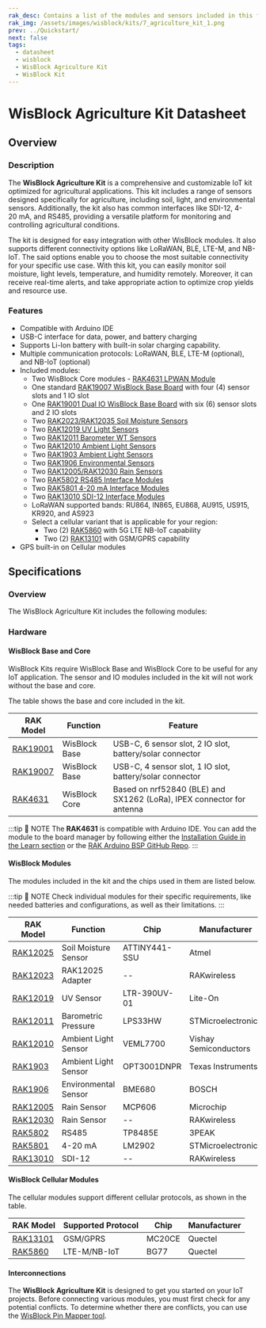 ```yaml
---
rak_desc: Contains a list of the modules and sensors included in this fully customizable WisBlock IoT Kit for monitoring and controlling agricultural applications.
rak_img: /assets/images/wisblock/kits/7_agriculture_kit_1.png
prev: ../Quickstart/
next: false
tags:
  - datasheet
  - wisblock
  - WisBlock Agriculture Kit
  - WisBlock Kit
---
```


# WisBlock Agriculture Kit Datasheet

## Overview

### Description

The **WisBlock Agriculture Kit** is a comprehensive and customizable IoT kit optimized for agricultural applications. This kit includes a range of sensors designed specifically for agriculture, including soil, light, and environmental sensors. Additionally, the kit also has common interfaces like SDI-12, 4-20&nbsp;mA, and RS485, providing a versatile platform for monitoring and controlling agricultural conditions.

The kit is designed for easy integration with other WisBlock modules. It also supports different connectivity options like LoRaWAN, BLE, LTE-M, and NB-IoT. The said options enable you to choose the most suitable connectivity for your specific use case. With this kit, you can easily monitor soil moisture, light levels, temperature, and humidity remotely. Moreover, it can receive real-time alerts, and take appropriate action to optimize crop yields and resource use.

### Features

- Compatible with Arduino IDE
- USB-C interface for data, power, and battery charging
- Supports Li-Ion battery with built-in solar charging capability.
- Multiple communication protocols: LoRaWAN, BLE, LTE-M (optional), and NB-IoT (optional)
- Included modules:
    - Two WisBlock Core modules - <a href="https://store.rakwireless.com/products/rak4631-lpwan-node?utm_source=RAK4631WisBlockLPWANModule&utm_medium=Document&utm_campaign=BuyFromStore" target="_blank">RAK4631 LPWAN Module</a> 
    - One standard <a href="https://store.rakwireless.com/products/rak19007-wisblock-base-board-2nd-gen?utm_source=RAK19007&utm_medium=Document&utm_campaign=BuyFromStore" target="_blank">RAK19007 WisBlock Base Board</a> with four (4) sensor slots and 1 IO slot
    - One <a href="https://store.rakwireless.com/products/rak19001-wisblock-dual-io-base-board?utm_source=RAK19001&utm_medium=Document&utm_campaign=BuyFromStore" target="_blank">RAK19001 Dual IO WisBlock Base Board</a> with six (6) sensor slots and 2 IO slots
    - Two <a href="https://store.rakwireless.com/products/rak12023-rak12035-wisblock-soil-moisture-sensor?utm_source=RAK12035&utm_medium=Document&utm_campaign=BuyFromStore" target="_blank">RAK2023/RAK12035 Soil Moisture Sensors</a> 
    - Two <a href="https://store.rakwireless.com/products/rak12019-wisblock-uv-sensor?utm_source=RAK12019&utm_medium=Document&utm_campaign=BuyFromStore" target="_blank">RAK12019 UV Light Sensors</a> 
    - Two <a href="https://store.rakwireless.com/products/wisblock-barometer-wt-sensor-rak12011/?utm_source=RAK12011&utm_medium=Document&utm_campaign=BuyFromStore" target="_blank">RAK12011 Barometer WT Sensors</a> 
    - Two <a href="https://store.rakwireless.com/products/wisblock-ambient-light-sensor-rak12010?utm_source=RAK12010&utm_medium=Document&utm_campaign=BuyFromStore" target="_blank">RAK12010 Ambient Light Sensors</a> 
    - Two <a href="https://store.rakwireless.com/products/rak1903-opt3001dnpr-ambient-light-sensor?utm_source=RAK1903&utm_medium=Document&utm_campaign=BuyFromStore" target="_blank">RAK1903 Ambient Light Sensors</a> 
    - Two <a href="https://store.rakwireless.com/products/rak1906-bme680-environment-sensor?utm_source=RAK1906&utm_medium=Document&utm_campaign=BuyFromStore" target="_blank">RAK1906 Environmental Sensors</a> 
    - Two <a href="https://store.rakwireless.com/products/rain-sensor-rak12005-module-and-rak12030-sensor?utm_source=RAK12005&utm_medium=Document&utm_campaign=BuyFromStore" target="_blank">RAK12005/RAK12030 Rain Sensors</a> 
    - Two <a href="https://store.rakwireless.com/products/rak5802-rs485-interface?utm_source=RAK5802&utm_medium=Document&utm_campaign=BuyFromStore" target="_blank">RAK5802 RS485 Interface Modules</a> 
    - Two <a href="https://store.rakwireless.com/products/rak5801-4-20ma-interface?utm_source=RAK5801&utm_medium=Document&utm_campaign=BuyFromStore" target="_blank">RAK5801 4-20&nbsp;mA Interface Modules</a> 
    - Two <a href="https://store.rakwireless.com/products/sdi-12-interface-rak13010?utm_source=RAK13010&utm_medium=Document&utm_campaign=BuyFromStore" target="_blank">RAK13010 SDI-12 Interface Modules</a> 
    - LoRaWAN supported bands: RU864, IN865, EU868, AU915, US915, KR920, and AS923  
    - Select a cellular variant that is applicable for your region:  
        - Two (2) <a href="https://store.rakwireless.com/products/rak5860-lte-nb-iot-extension-board?utm_source=RAK5860&utm_medium=Document&utm_campaign=BuyFromStore" target="_blank">RAK5860</a> with 5G LTE NB-IoT capability
        - Two (2) <a href="https://store.rakwireless.com/products/wisblock-gsm-module-rak13101?utm_source=RAK13101&utm_medium=Document&utm_campaign=BuyFromStore" target="_blank">RAK13101</a> with GSM/GPRS capability
- GPS built-in on Cellular modules 

## Specifications

### Overview

The WisBlock Agriculture Kit includes the following modules:

<rk-img
  src="/assets/images/wisblock/kits/7_agriculture_kit_2.png"
  width="80%"
  caption="Modules of the WisBlock Agriculture Kit"
/>

### Hardware

#### WisBlock Base and Core

WisBlock Kits require WisBlock Base and WisBlock Core to be useful for any IoT application. The sensor and IO modules included in the kit will not work without the base and core.

The table shows the base and core included in the kit.


| RAK Model                                                                                                                                                                                                  | Function      | Feature                                                               |
| ---------------------------------------------------------------------------------------------------------------------------------------------------------------------------------------------------------- | ------------- | --------------------------------------------------------------------- |
| <a href="https://store.rakwireless.com/products/rak19001-wisblock-dual-io-base-board" target="_blank">RAK19001</a>                               | WisBlock Base | USB-C, 6 sensor slot, 2 IO slot, battery/solar connector              |
| <a href="https://store.rakwireless.com/products/rak19007-wisblock-base-board-2nd-gen?utm_source=RAK19007&utm_medium=Document&utm_campaign=BuyFromStore" target="_blank">RAK19007</a>                       | WisBlock Base | USB-C, 4 sensor slot, 1 IO slot, battery/solar connector              |
| <a href="https://store.rakwireless.com/products/rak4631-lpwan-node?utm_source=RAK4631WisBlockLPWANModule&utm_medium=Document&utm_campaign=BuyFromStore&variant=37505443987654" target="_blank">RAK4631</a> | WisBlock Core | Based on nrf52840 (BLE) and SX1262 (LoRa), IPEX connector for antenna |

:::tip 📝 NOTE
The **RAK4631** is compatible with Arduino IDE. You can add the module to the board manager by following either the [Installation Guide in the Learn section](https://docs.rakwireless.com/Knowledge-Hub/Learn/Installation-of-Board-Support-Package-in-Arduino-IDE/) or the [RAK Arduino BSP GitHub Repo](https://github.com/RAKWireless/RAKwireless-Arduino-BSP-Index).
:::

#### WisBlock Modules

The modules included in the kit and the chips used in them are listed below.

:::tip 📝 NOTE
Check individual modules for their specific requirements, like needed batteries and configurations, as well as their limitations.
:::

| RAK Model                                                                                                                                                                                       | Function             | Chip          | Manufacturer          |
| ----------------------------------------------------------------------------------------------------------------------------------------------------------------------------------------------- | -------------------- | ------------- | --------------------- |
| <a href="https://store.rakwireless.com/products/rak12025-wisblock-gyroscope-sensor?utm_campaign=BuyFromStore&utm_medium=Document&utm_source=RAK12025" target="_blank">RAK12025</a>              | Soil Moisture Sensor | ATTINY441-SSU | Atmel                 |
| <a href="https://store.rakwireless.com/products/rak12023-rak12035-wisblock-soil-moisture-sensor?utm_source=RAK12023&utm_medium=Document&utm_campaign=BuyFromStore" target="_blank">RAK12023</a> | RAK12025 Adapter     | --            | RAKwireless           |
| <a href="https://store.rakwireless.com/products/rak12019-wisblock-uv-sensor?utm_source=RAK12019&utm_medium=Document&utm_campaign=BuyFromStore" target="_blank">RAK12019</a>                     | UV Sensor            | LTR-390UV-01  | Lite-On               |
| <a href="https://store.rakwireless.com/products/wisblock-barometer-wt-sensor-rak12011/?utm_source=RAK12011&utm_medium=Document&utm_campaign=BuyFromStore" target="_blank">RAK12011</a>          | Barometric Pressure  | LPS33HW       | STMicroelectronics    |
| <a href="https://store.rakwireless.com/products/wisblock-ambient-light-sensor-rak12010?utm_source=RAK12010&utm_medium=Document&utm_campaign=BuyFromStore" target="_blank">RAK12010</a>          | Ambient Light Sensor | VEML7700      | Vishay Semiconductors |
| <a href="https://store.rakwireless.com/products/rak1903-opt3001dnpr-ambient-light-sensor?utm_source=RAK1903&utm_medium=Document&utm_campaign=BuyFromStore" target="_blank">RAK1903</a>          | Ambient Light Sensor | OPT3001DNPR   | Texas Instruments     |
| <a href="https://store.rakwireless.com/products/rak1906-bme680-environment-sensor?utm_source=RAK1906&utm_medium=Document&utm_campaign=BuyFromStore" target="_blank">RAK1906</a>                 | Environmental Sensor | BME680        | BOSCH                 |
| <a href="https://store.rakwireless.com/products/rain-sensor-rak12005-module-and-rak12030-sensor?utm_source=RAK12005&utm_medium=Document&utm_campaign=BuyFromStore" target="_blank">RAK12005</a> | Rain Sensor          | MCP606        | Microchip             |
| <a href="https://store.rakwireless.com/products/rain-sensor-rak12005-module-and-rak12030-sensor?utm_source=RAK12005&utm_medium=Document&utm_campaign=BuyFromStore" target="_blank">RAK12030</a> | Rain Sensor          | --            | RAKwireless           |
| <a href="https://store.rakwireless.com/products/rak5802-rs485-interface?utm_source=RAK5802&utm_medium=Document&utm_campaign=BuyFromStore" target="_blank">RAK5802</a>                           | RS485                | TP8485E       | 3PEAK                 |
| <a href="https://store.rakwireless.com/products/rak5801-4-20ma-interface?utm_source=RAK5801&utm_medium=Document&utm_campaign=BuyFromStore" target="_blank">RAK5801</a>                          | 4-20 mA              | LM2902        | STMicroelectronics    |
| <a href="https://store.rakwireless.com/products/sdi-12-interface-rak13010?utm_source=RAK13010&utm_medium=Document&utm_campaign=BuyFromStore" target="_blank">RAK13010</a>                       | SDI-12               | --            | RAKwireless           |


#### WisBlock Cellular Modules

The cellular modules support different cellular protocols, as shown in the table.

| RAK Model                                                                                                                                                                        | Supported Protocol | Chip   | Manufacturer |
| -------------------------------------------------------------------------------------------------------------------------------------------------------------------------------- | ------------------ | ------ | ------------ |
| <a href="https://store.rakwireless.com/products/wisblock-gsm-module-rak13101?utm_source=RAK13101&utm_medium=Document&utm_campaign=BuyFromStore" target="_blank">RAK13101</a>     | GSM/GPRS           | MC20CE | Quectel      |
| <a href="https://store.rakwireless.com/products/rak5860-lte-nb-iot-extension-board?utm_source=RAK5860&utm_medium=Document&utm_campaign=BuyFromStore" target="_blank">RAK5860</a> | LTE-M/NB-IoT       | BG77   | Quectel      |

#### Interconnections

The **WisBlock Agriculture Kit** is designed to get you started on your IoT projects. Before connecting various modules, you must first check for any potential conflicts. To determine whether there are conflicts, you can use the [WisBlock Pin Mapper tool](https://docs.rakwireless.com/Knowledge-Hub/Pin-Mapper/).
